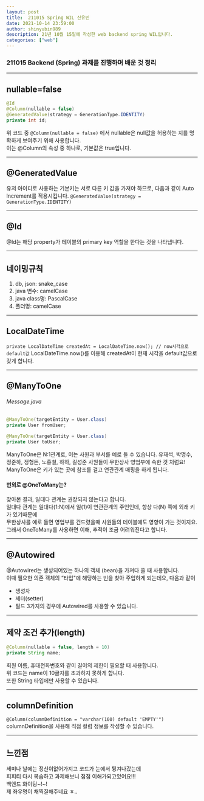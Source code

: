 ```yaml
---
layout: post
title:  211015 Spring WIL 신유빈
date: 2021-10-14 23:59:00
author: shinyubin989
description: 21년 10월 15일에 작성한 web backend spring WIL입니다.
categories: ["web"]
---
```



### 211015 Backend (Spring) 과제를 진행하며 배운 것 정리
***
## nullable=false
```java
@Id
@Column(nullable = false)
@GeneratedValue(strategy = GenerationType.IDENTITY)
private int id;
```
위 코드 중 
`
@Column(nullable = false)
`
에서 nullable은 null값을 허용하는 지를 명확하게 보여주기 위해 사용합니다.  
이는 @Column의 속성 중 하나로, 기본값은 true입니다.
***
## @GeneratedValue
유저 아이디로 사용하는 기본키는 서로 다른 키 값을 가져야 하므로, 다음과 같이 Auto Increment를 적용시킵니다.
`
@GeneratedValue(strategy = GenerationType.IDENTITY)
`
***
## @Id
@Id는 해당 property가 테이블의 primary key 역할을 한다는 것을 나타냅니다.  
***
## 네이밍규칙
1. db, json: snake_case 
2. java 변수: camelCase 
3. java class명: PascalCase 
4. 폴더명: camelCase
***
## LocalDateTime 
`
private LocalDateTime createdAt = LocalDateTime.now(); // now시각으로 default값
`
LocalDateTime.now()를 이용해 createdAt이 현재 시각을 default값으로 갖게 합니다.
***
## @ManyToOne
###### Message.java
```java
@ManyToOne(targetEntity = User.class)
private User fromUser;

@ManyToOne(targetEntity = User.class)
private User toUser;
```
ManyToOne은 N:1관계로, 이는 사원과 부서를 예로 들 수 있습니다. 유재석, 박명수, 정준하, 정형돈, 노홍철, 하하, 길성준 사원들이 무한상사 영업부에 속한 것 처럼요! 
ManyToOne은 키가 있는 곳에 참조를 걸고 연관관계 매핑을 하게 됩니다.

#### 번외로 @OneToMany는?
찾아본 결과, 일대다 관계는 권장되지 않는다고 합니다.  
일대다 관계는 일대다(1:N)에서 일(1)이 연관관계의 주인인데, 항상 다(N) 쪽에 외래 키가 있기때문에  
무한상사를 예로 들면 영업부를 건드렸을때 사원들의 테이블에도 영향이 가는 것이지요.  
그래서 OneToMany를 사용하면 이해, 추적이 조금 어려워진다고 합니다.
***
## @Autowired 
@Autowired는 생성되어있는 하나의 객체 (bean)을 가져다 쓸 때 사용합니다.  
이때 필요한 의존 객체의 “타입"에 해당하는 빈을 찾아 주입하게 되는데요, 다음과 같이
- 생성자
- 세터(setter)
- 필드
3가지의 경우에 Autowired를 사용할 수 있습니다. 
***
## 제약 조건 추가(length)
```java
@Column(nullable = false, length = 10)
private String name;
```
회원 이름, 휴대전화번호와 같이 길이의 제한이 필요할 때 사용합니다.  
위 코드는 name이 10글자를 초과하지 못하게 합니다.  
또한 String 타입에만 사용할 수 있습니다.
***
## columnDefinition
`
@Column(columnDefinition = "varchar(100) default 'EMPTY'")
`
columnDefinition을 사용해 직접 컬럼 정보를 작성할 수 있습니다.
***
## 느낀점
세미나 날에는 정신이없어가지고 코드가 눈에서 튕겨나갔는데  
피피티 다시 복습하고 과제해보니 점점 이해가되고있어요!!!  
백엔드 화이팅~!~!  
제 좌우명이 채찍질해주네요 ㅎ.. 